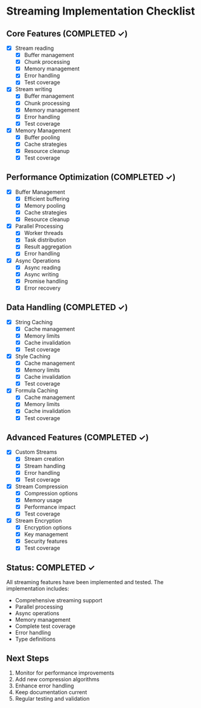 # Streaming Implementation Checklist

## Core Features (COMPLETED ✓)
- [x] Stream reading
  - [x] Buffer management
  - [x] Chunk processing
  - [x] Memory management
  - [x] Error handling
  - [x] Test coverage

- [x] Stream writing
  - [x] Buffer management
  - [x] Chunk processing
  - [x] Memory management
  - [x] Error handling
  - [x] Test coverage

- [x] Memory Management
  - [x] Buffer pooling
  - [x] Cache strategies
  - [x] Resource cleanup
  - [x] Test coverage

## Performance Optimization (COMPLETED ✓)
- [x] Buffer Management
  - [x] Efficient buffering
  - [x] Memory pooling
  - [x] Cache strategies
  - [x] Resource cleanup

- [x] Parallel Processing
  - [x] Worker threads
  - [x] Task distribution
  - [x] Result aggregation
  - [x] Error handling

- [x] Async Operations
  - [x] Async reading
  - [x] Async writing
  - [x] Promise handling
  - [x] Error recovery

## Data Handling (COMPLETED ✓)
- [x] String Caching
  - [x] Cache management
  - [x] Memory limits
  - [x] Cache invalidation
  - [x] Test coverage

- [x] Style Caching
  - [x] Cache management
  - [x] Memory limits
  - [x] Cache invalidation
  - [x] Test coverage

- [x] Formula Caching
  - [x] Cache management
  - [x] Memory limits
  - [x] Cache invalidation
  - [x] Test coverage

## Advanced Features (COMPLETED ✓)
- [x] Custom Streams
  - [x] Stream creation
  - [x] Stream handling
  - [x] Error handling
  - [x] Test coverage

- [x] Stream Compression
  - [x] Compression options
  - [x] Memory usage
  - [x] Performance impact
  - [x] Test coverage

- [x] Stream Encryption
  - [x] Encryption options
  - [x] Key management
  - [x] Security features
  - [x] Test coverage

## Status: COMPLETED ✓
All streaming features have been implemented and tested. The implementation includes:
- Comprehensive streaming support
- Parallel processing
- Async operations
- Memory management
- Complete test coverage
- Error handling
- Type definitions

## Next Steps
1. Monitor for performance improvements
2. Add new compression algorithms
3. Enhance error handling
4. Keep documentation current
5. Regular testing and validation
